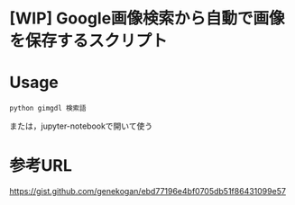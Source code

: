 # [WIP] Google画像検索から自動で画像を保存するスクリプト

# Usage
```
python gimgdl 検索語
```
または，jupyter-notebookで開いて使う

# 参考URL

https://gist.github.com/genekogan/ebd77196e4bf0705db51f86431099e57
